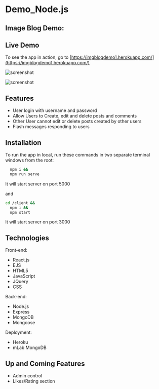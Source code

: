 # Demo_Node.js

## Image Blog Demo: 

## Live Demo

To see the app in action, go to [https://imgblogdemo1.herokuapp.com/](https://imgblogdemo1.herokuapp.com/)

![screenshot]( https://imgur.com/L9Ui9cl.png)

![screenshot]( https://imgur.com/SuFbBWR.png)



## Features
 * User login with username and password
 * Allow Users to Create, edit and delete posts and comments 
 * Other User cannot edit or delete posts created by other users
 * Flash messages responding to users

## Installation

To run the app in local, run these commands in two separate terminal windows from the root:

```bash
  npm i && 
  npm run serve
```
It will start server on port 5000

and

```bash
cd /client && 
  npm i && 
  npm start
```
It will start server on port 3000

## Technologies
Front-end:
- React.js
- EJS 
- HTML5
- JavaScript
- JQuery
- CSS

Back-end:
- Node.js
- Express
- MongoDB
- Mongoose

Deployment:
- Heroku
- mLab MongoDB

## Up and Coming Features
- Admin control
- Likes/Rating section

